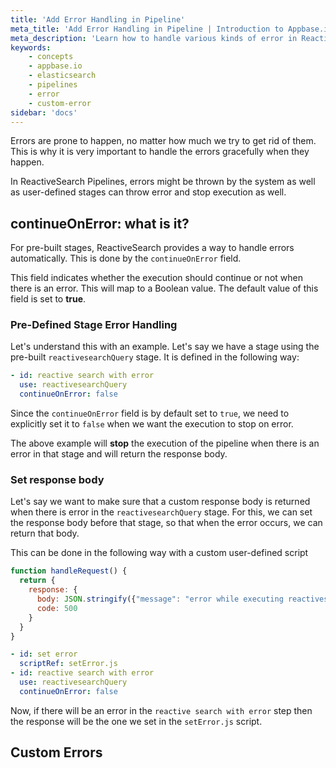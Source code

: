 ```yaml
---
title: 'Add Error Handling in Pipeline'
meta_title: 'Add Error Handling in Pipeline | Introduction to Appbase.io'
meta_description: 'Learn how to handle various kinds of error in ReactiveSearch Pipelines'
keywords:
    - concepts
    - appbase.io
    - elasticsearch
    - pipelines
    - error
    - custom-error
sidebar: 'docs'
---
```


Errors are prone to happen, no matter how much we try to get rid of them. This is why it is very important to handle the errors gracefully when they happen.

In ReactiveSearch Pipelines, errors might be thrown by the system as well as user-defined stages can throw error and stop execution as well.

## continueOnError: what is it?

For pre-built stages, ReactiveSearch provides a way to handle errors automatically. This is done by the `continueOnError` field.

This field indicates whether the execution should continue or not when there is an error. This will map to a Boolean value.
The default value of this field is set to **true**.

### Pre-Defined Stage Error Handling

Let's understand this with an example. Let's say we have a stage using the pre-built `reactivesearchQuery` stage. It is defined in the following way:

```yml
- id: reactive search with error
  use: reactivesearchQuery
  continueOnError: false
```

Since the `continueOnError` field is by default set to `true`, we need to explicitly set it to `false` when we want the execution to stop on error.

The above example will **stop** the execution of the pipeline when there is an error in that stage and will return the response body.

### Set response body

Let's say we want to make sure that a custom response body is returned when there is error in the `reactivesearchQuery` stage. For this, we can set the response body before that stage, so that when the error occurs, we can return that body.

This can be done in the following way with a custom user-defined script

```js
function handleRequest() {
  return {
    response: {
      body: JSON.stringify({"message": "error while executing reactivesearch"}),
      code: 500
    }
  }
}
```

```yml
- id: set error
  scriptRef: setError.js
- id: reactive search with error
  use: reactivesearchQuery
  continueOnError: false
```

Now, if there will be an error in the `reactive search with error` step then the response will be the one we set in the `setError.js` script.

## Custom Errors